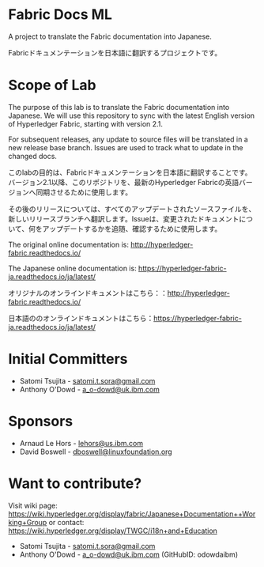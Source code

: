 # Fabric Docs ML

A project to translate the Fabric documentation into Japanese.

Fabricドキュメンテーションを日本語に翻訳するプロジェクトです。

# Scope of Lab

The purpose of this lab is to translate the Fabric documentation into Japanese. We will use this repository to sync with the latest English version of Hyperledger Fabric, starting with version 2.1.

For subsequent releases, any update to source files will be translated in a new release base branch. Issues are used to track what to update in the changed docs.

このlabの目的は、Fabricドキュメンテーションを日本語に翻訳することです。バージョン2.1以降、このリポジトリを、最新のHyperledger Fabricの英語バージョンへ同期させるために使用します。

その後のリリースについては、すべてのアップデートされたソースファイルを、新しいリリースブランチへ翻訳します。Issueは、変更されたドキュメントについて、何をアップデートするかを追随、確認するために使用します。

The original online documentation is: http://hyperledger-fabric.readthedocs.io/

The Japanese online documentation is: https://hyperledger-fabric-ja.readthedocs.io/ja/latest/

オリジナルのオンラインドキュメントはこちら：：http://hyperledger-fabric.readthedocs.io/

日本語ののオンラインドキュメントはこちら：https://hyperledger-fabric-ja.readthedocs.io/ja/latest/

# Initial Committers

* Satomi Tsujita - satomi.t.sora@gmail.com
* Anthony O'Dowd - a_o-dowd@uk.ibm.com

# Sponsors

* Arnaud Le Hors - lehors@us.ibm.com
* David Boswell - dboswell@linuxfoundation.org

# Want to contribute?

Visit wiki page: https://wiki.hyperledger.org/display/fabric/Japanese+Documentation++Working+Group
or contact: https://wiki.hyperledger.org/display/TWGC/i18n+and+Education

* Satomi Tsujita - satomi.t.sora@gmail.com
* Anthony O'Dowd - a_o-dowd@uk.ibm.com (GitHubID: odowdaibm)
